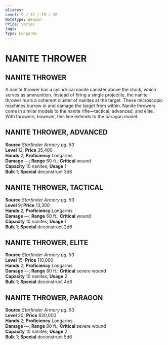 ```yaml
---
aliases: 
Level: 9 / 12 / 15 / 20
NoteType: Weapon
Price: varies
tags: 
Type: Longarms
---
```

# NANITE THROWER
## NANITE THROWER

A nanite thrower has a cylindrical nanite canister above the stock, which serves as ammunition. Instead of firing a single projectile, the nanite thrower hurls a coherent cluster of nanites at the target. These microscopic machines burrow in and damage the target from within. Nanite throwers come in similar models to the nanite rifle—tactical, advanced, and elite. With throwers, however, this line extends to the paragon model.  

##  NANITE THROWER, ADVANCED

**Source** _Starfinder Armory pg. 53_  
**Level** 12; **Price** 35,400  
**Hands** 2; **Proficiency** Longarms  
**Damage** —; **Range** 60 ft.; **Critical** wound  
**Capacity** 10 nanites; **Usage** 1  
**Bulk** 1; **Special** deconstruct 3d6

##  NANITE THROWER, TACTICAL

**Source** _Starfinder Armory pg. 53_  
**Level** 9; **Price** 13,300  
**Hands** 2; **Proficiency** Longarms  
**Damage** —; **Range** 60 ft.; **Critical** wound  
**Capacity** 10 nanites; **Usage** 1  
**Bulk** 1; **Special** deconstruct 2d6

##  NANITE THROWER, ELITE

**Source** _Starfinder Armory pg. 53_  
**Level** 15; **Price** 110,000  
**Hands** 2; **Proficiency** Longarms  
**Damage** —; **Range** 80 ft.; **Critical** severe wound  
**Capacity** 10 nanites; **Usage** 2  
**Bulk** 1; **Special** deconstruct 4d6

##  NANITE THROWER, PARAGON

**Source** _Starfinder Armory pg. 53_  
**Level** 20; **Price** 830,000  
**Hands** 2; **Proficiency** Longarms  
**Damage** —; **Range** 80 ft.; **Critical** severe wound  
**Capacity** 10 nanites; **Usage** 2  
**Bulk** 1; **Special** deconstruct 5d6
